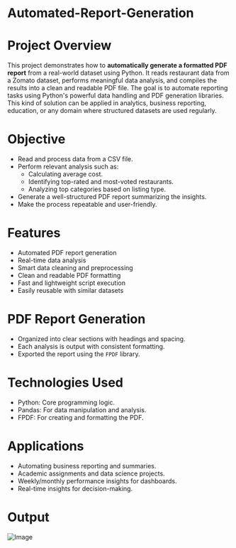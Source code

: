 # Automated-Report-Generation

# Project Overview
This project demonstrates how to **automatically generate a formatted PDF report** from a real-world dataset using Python. It reads restaurant data from a Zomato dataset, performs meaningful data analysis, and compiles the results into a clean and readable PDF file.
The goal is to automate reporting tasks using Python's powerful data handling and PDF generation libraries. This kind of solution can be applied in analytics, business reporting, education, or any domain where structured datasets are used regularly.

# Objective
- Read and process data from a CSV file.
- Perform relevant analysis such as:
  - Calculating average cost.
  - Identifying top-rated and most-voted restaurants.
  - Analyzing top categories based on listing type.
- Generate a well-structured PDF report summarizing the insights.
- Make the process repeatable and user-friendly.

# Features
- Automated PDF report generation
- Real-time data analysis
- Smart data cleaning and preprocessing
- Clean and readable PDF formatting
- Fast and lightweight script execution
- Easily reusable with similar datasets

# PDF Report Generation
- Organized into clear sections with headings and spacing.
- Each analysis is output with consistent formatting.
- Exported the report using the `FPDF` library.

# Technologies Used
- Python: Core programming logic.
- Pandas: For data manipulation and analysis.
- FPDF: For creating and formatting the PDF.

# Applications
- Automating business reporting and summaries.
- Academic assignments and data science projects.
- Weekly/monthly performance insights for dashboards.
- Real-time insights for decision-making.

# Output
![Image](https://github.com/user-attachments/assets/7c3a5c7d-be0b-4894-95c9-26b8d3226945)



